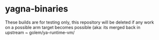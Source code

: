 # yagna-binaries

These builds are for testing only, this repository will be deleted if any work on a possible arm target becomes possible (aka: its merged back in upstream ~ golem/ya-runtime-vm/
